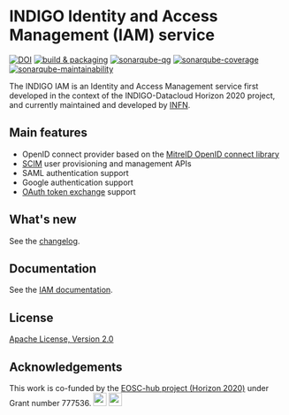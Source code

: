 # INDIGO Identity and Access Management (IAM) service

[![DOI](https://zenodo.org/badge/DOI/10.5281/zenodo.3496834.svg)](https://doi.org/10.5281/zenodo.3496834)
[![build & packaging](https://github.com/indigo-iam/iam/actions/workflows/maven.yml/badge.svg?branch=master&event=push)](https://github.com/indigo-iam/iam/actions/workflows/maven.yml)
[![sonarqube-qg](https://sonarcloud.io/api/project_badges/measure?project=indigo-iam_iam&metric=alert_status)](https://sonarcloud.io/dashboard?id=indigo-iam_iam)
[![sonarqube-coverage](https://sonarcloud.io/api/project_badges/measure?project=indigo-iam_iam&metric=coverage)](https://sonarcloud.io/dashboard?id=indigo-iam_iam)
[![sonarqube-maintainability](https://sonarcloud.io/api/project_badges/measure?project=indigo-iam_iam&metric=sqale_rating)](https://sonarcloud.io/dashboard?id=indigo-iam_iam)

The INDIGO IAM is an Identity and Access Management service first developed in the
context of the INDIGO-Datacloud Horizon 2020 project, and currently maintained and
developed by [INFN][infn].

## Main features

- OpenID connect provider based on the [MitreID OpenID connect library][mitreid]
- [SCIM][scim] user provisioning and management APIs
- SAML authentication support
- Google authentication support 
- [OAuth token exchange][token-exchange] support

## What's new

See the [changelog](CHANGELOG.md).

## Documentation

See the [IAM documentation][iam-doc].

## License

[Apache License, Version 2.0](https://www.apache.org/licenses/LICENSE-2.0)

## Acknowledgements

This work is co-funded by the [EOSC-hub project (Horizon 2020)][eosc-hub] under
Grant number 777536.
<img src="https://wiki.eosc-hub.eu/download/attachments/1867786/eu%20logo.jpeg?version=1&modificationDate=1459256840098&api=v2" height="24">
<img src="https://wiki.eosc-hub.eu/download/attachments/18973612/eosc-hub-web.png?version=1&modificationDate=1516099993132&api=v2" height="24">


[indigo-datacloud]: https://www.indigo-datacloud.eu/ 
[mitreid]: https://github.com/mitreid-connect/OpenID-Connect-Java-Spring-Server
[scim]: http://www.simplecloud.info/
[token-exchange]: https://tools.ietf.org/html/draft-ietf-oauth-token-exchange-09
[iam-doc]: https://indigo-iam.github.io
[eosc-hub]: https://www.eosc-hub.eu/
[infn]: https://home.infn.it/it/

